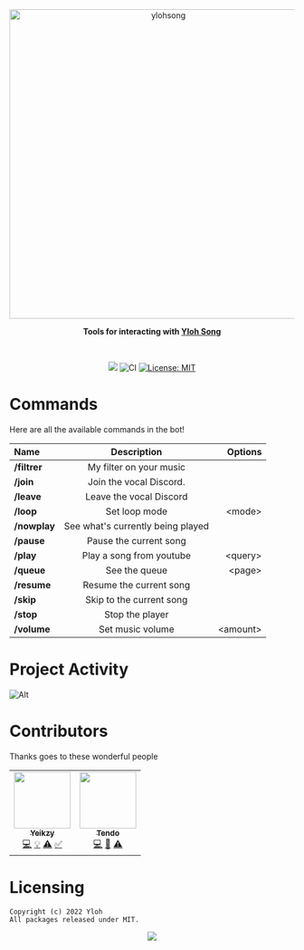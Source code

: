 <div align="center">
    <img src="https://github.com/yloh-net/YlohSong/blob/main/workflows/readme-header.png" width="546" alt="ylohsong"/>
    <p><b>Tools for interacting with <a href="https://discord.com/api/oauth2/authorize?client_id=828562428828188672&permissions=8&scope=bot%20applications.commands">Yloh Song</a></b></p>  
    <br />
    <p>
        <a href="https://discord.gg/tendo"><img src="https://img.shields.io/discord/743972591827419157.svg?label=&logo=discord&logoColor=ffffff&color=7389D8&labelColor=6A7EC2 "></a>
        <img src="https://github.com/yloh-net/YlohSong/blob/main/workflows/badge.svg" alt="CI">
        <a href="https://opensource.org/licenses/MIT"><img src="https://img.shields.io/badge/License-MIT-yellow.svg" alt="License: MIT"></a><br>
    </p>
</div>

# Commands

Here are all the available commands in the bot!

|      Name      |            Description             |  Options  |
|:---------------|:----------------------------------:|----------:|
|   **/filtrer**    |      My filter on your music       |           |
|   **/join**   |      Join the vocal Discord.      |           |
|  **/leave**  |     Leave the vocal Discord      |    |
|   **/loop**    |           Set loop mode            |  \<mode>  |
|    **/nowplay**     | See what's currently being played  |           |
|   **/pause**   |       Pause the current song       |           |
|   **/play**    |      Play a song from youtube      | \<query>  |
|   **/queue**   |           See the queue            |  \<page>  |
|  **/resume**   |      Resume the current song       |           |
|   **/skip**    |      Skip to the current song      |           |
|   **/stop**    |          Stop the player           |           |
|  **/volume**   |          Set music volume          | \<amount> |


# Project Activity

![Alt](https://repobeats.axiom.co/api/embed/15556c445712dbddf3baa88a4950db1faf8e6e69.svg "Repobeats analytics image")

# Contributors

Thanks goes to these wonderful people

<!-- ALL-CONTRIBUTORS-LIST:START - Do not remove or modify this section -->
<!-- prettier-ignore-start -->
<!-- markdownlint-disable -->
<table>
  <tr>
    <td align="center"><a href="https://github.com/Yeikzy"><img src="https://avatars.githubusercontent.com/u/48528776?v=4?s=100" width="100px;" alt=""/><br /><sub><b>Yeikzy</b></sub></a><br /><a href="https://github.com/yloh-net/YlohSong" title="Code">💻</a> <a href="#example-Yeikzy" title="Examples">💡</a> <a href="https://github.com/yloh-net/YlohSong/pulls" title="Tests">⚠️</a> <a href="#tutorial-Yeikzy" title="Tutorials">✅</a></td>
    <td align="center"><a href="https://github.com/TendoXT"><img src="https://avatars.githubusercontent.com/u/75258316?v=4?s=100" width="100px;" alt=""/><br /><sub><b>Tendo</b></sub></a><br /><a href="https://github.com/yloh-net/YlohSong" title="Code">💻</a> <a href="#ideas-tendo" title="Ideas, Planning, & Feedback">🤔</a> <a href="https://github.com/yloh-net/YlohSong/pulls" title="Tests">⚠️</a></td>
  </tr>
</table>

<!-- markdownlint-restore -->
<!-- prettier-ignore-end -->

<!-- ALL-CONTRIBUTORS-LIST:END -->

# Licensing 
```
Copyright (c) 2022 Yloh 
All packages released under MIT.
```

<div align="center">
   <a href="https://github.com/yloh-net/wiki/blob/main/.github/workflows/ylohsong-banner.png" target="_blank"><img src="https://github.com/yloh-net/wiki/blob/main/.github/workflows/ylohsong-banner.png" align="center" /></a>
</div>
